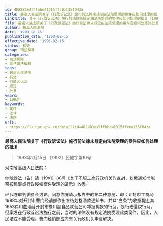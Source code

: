 ```yaml
---
id: 402881e45ffbbe41015ffc0a135f042a
title: 最高人民法院关于《行政诉讼法》施行前法律未规定由法院受理的案件应如何处理的批复
LinkTitle: 关于《行政诉讼法》施行前法律未规定由法院受理的案件应如何处理的批复（1993）
file: 最高人民法院关于《行政诉讼法》施行前法律未规定由法院受理的案件应如何处理的批复_19930215_402881e45ffbbe41015ffc0a135f042a.docx
author: 最高人民法院
date: '1993-02-15'
publication_date: '1993-02-15'
effective_date: '1993-02-15'
status: 有效
group: 司法解释
categories:
- 司法解释
- 高法司法解释
tags:
- 最高人民法院
- 有效
- 行政诉讼法
- 规定
- 批复
years:
- 1993年
keywords:
- 案件
- 法律
- 法院
urls:
- https://flk.npc.gov.cn/detail?id=402881e45ffbbe41015ffc0a135f042a
---
```


**最高人民法院关于《行政诉讼法》施行前法律未规定由法院受理的案件应如何处理的批复**

> 1993年2月15日 〔1992〕民他字第10号

河南省高级人民法院：

你院豫法（告）请〔1991〕38号《关于不服工商行政机关的查封、划拨通知书能否按民事或行政侵权案件受理的请示》收悉。

经我院审判委员会讨论，同意你院请示报告中的第二种意见，即：开封市工商局1988年对开封市曹门经销部作出冻结划拨酒款通知书，并以“白条”为收据提走其1653件川曲酒替开封市豫川副食品联营公司冲抵货款的行为，是行政侵权行为，但案发在行政诉讼法施行之前，当时的法律没有规定法院受理此类案件，因此，人民法院不能受理。曹门经销部应向有关行政机关申请解决。
